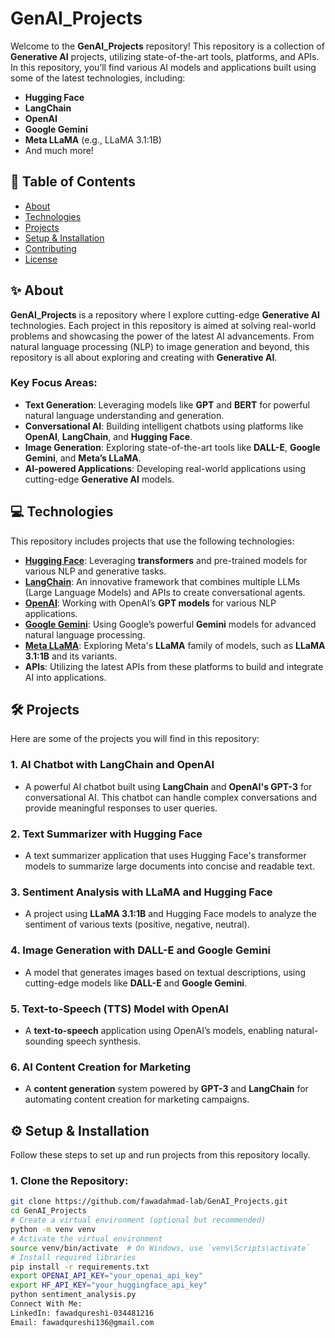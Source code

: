 # GenAI_Projects

Welcome to the **GenAI_Projects** repository! This repository is a collection of **Generative AI** projects, utilizing state-of-the-art tools, platforms, and APIs. In this repository, you’ll find various AI models and applications built using some of the latest technologies, including:

- **Hugging Face**
- **LangChain**
- **OpenAI**
- **Google Gemini**
- **Meta LLaMA** (e.g., LLaMA 3.1:1B)
- And much more!

## 🚀 Table of Contents

- [About](#about)
- [Technologies](#technologies)
- [Projects](#projects)
- [Setup & Installation](#setup--installation)
- [Contributing](#contributing)
- [License](#license)

## ✨ About

**GenAI_Projects** is a repository where I explore cutting-edge **Generative AI** technologies. Each project in this repository is aimed at solving real-world problems and showcasing the power of the latest AI advancements. From natural language processing (NLP) to image generation and beyond, this repository is all about exploring and creating with **Generative AI**.

### Key Focus Areas:
- **Text Generation**: Leveraging models like **GPT** and **BERT** for powerful natural language understanding and generation.
- **Conversational AI**: Building intelligent chatbots using platforms like **OpenAI**, **LangChain**, and **Hugging Face**.
- **Image Generation**: Exploring state-of-the-art tools like **DALL-E**, **Google Gemini**, and **Meta’s LLaMA**.
- **AI-powered Applications**: Developing real-world applications using cutting-edge **Generative AI** models.

## 💻 Technologies

This repository includes projects that use the following technologies:

- **[Hugging Face](https://huggingface.co/)**: Leveraging **transformers** and pre-trained models for various NLP and generative tasks.
- **[LangChain](https://www.langchain.com/)**: An innovative framework that combines multiple LLMs (Large Language Models) and APIs to create conversational agents.
- **[OpenAI](https://openai.com/)**: Working with OpenAI’s **GPT models** for various NLP applications.
- **[Google Gemini](https://cloud.google.com/blog/topics/ai-machine-learning/google-gemini)**: Using Google’s powerful **Gemini** models for advanced natural language processing.
- **[Meta LLaMA](https://ai.facebook.com/blog/large-language-model-llama-meta-ai/)**: Exploring Meta's **LLaMA** family of models, such as **LLaMA 3.1:1B** and its variants.
- **APIs**: Utilizing the latest APIs from these platforms to build and integrate AI into applications.

## 🛠️ Projects

Here are some of the projects you will find in this repository:

### 1. **AI Chatbot with LangChain and OpenAI**
   - A powerful AI chatbot built using **LangChain** and **OpenAI's GPT-3** for conversational AI. This chatbot can handle complex conversations and provide meaningful responses to user queries.
   
### 2. **Text Summarizer with Hugging Face**
   - A text summarizer application that uses Hugging Face's transformer models to summarize large documents into concise and readable text.

### 3. **Sentiment Analysis with LLaMA and Hugging Face**
   - A project using **LLaMA 3.1:1B** and Hugging Face models to analyze the sentiment of various texts (positive, negative, neutral).

### 4. **Image Generation with DALL-E and Google Gemini**
   - A model that generates images based on textual descriptions, using cutting-edge models like **DALL-E** and **Google Gemini**.

### 5. **Text-to-Speech (TTS) Model with OpenAI**
   - A **text-to-speech** application using OpenAI’s models, enabling natural-sounding speech synthesis.

### 6. **AI Content Creation for Marketing**
   - A **content generation** system powered by **GPT-3** and **LangChain** for automating content creation for marketing campaigns.

## ⚙️ Setup & Installation

Follow these steps to set up and run projects from this repository locally.

### 1. Clone the Repository:
```bash
git clone https://github.com/fawadahmad-lab/GenAI_Projects.git
cd GenAI_Projects
# Create a virtual environment (optional but recommended)
python -m venv venv
# Activate the virtual environment
source venv/bin/activate  # On Windows, use `venv\Scripts\activate`
# Install required libraries
pip install -r requirements.txt
export OPENAI_API_KEY="your_openai_api_key"
export HF_API_KEY="your_huggingface_api_key"
python sentiment_analysis.py
Connect With Me:
LinkedIn: fawadqureshi-034481216
Email: fawadqureshi136@gmail.com
